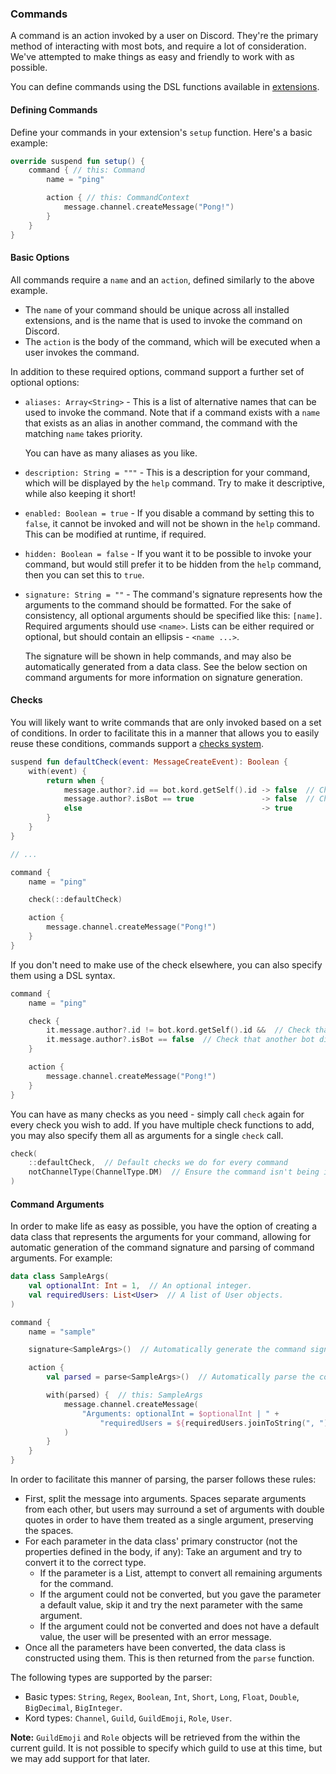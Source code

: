 ### Commands

A command is an action invoked by a user on Discord. They're the primary method of interacting
with most bots, and require a lot of consideration. We've attempted to make things as easy
and friendly to work with as possible.

You can define commands using the DSL functions available in [extensions](./extension).

#### Defining Commands

Define your commands in your extension's `setup` function. Here's a basic example:

```kotlin
override suspend fun setup() {
    command { // this: Command
        name = "ping"

        action { // this: CommandContext
            message.channel.createMessage("Pong!")
        }
    }
}
```

#### Basic Options

All commands require a `name` and an `action`, defined similarly to the above example.

* The `name` of your command should be unique across all installed extensions, and is
  the name that is used to invoke the command on Discord.
* The `action` is the body of the command, which will be executed when a user invokes
  the command.

In addition to these required options, command support a further set of optional
options:

* `aliases: Array<String>` - This is a list of alternative names that can be used to
  invoke the command. Note that if a command exists with a `name` that exists as an
  alias in another command, the command with the matching `name` takes priority.
  
  You can have as many aliases as you like.
* `description: String = """` - This is a description for your command, which will 
  be displayed by the `help` command. Try to make it descriptive, while also keeping 
  it short!
* `enabled: Boolean = true` - If you disable a command by setting this to `false`, it 
  cannot be invoked and will not be shown in the `help` command. This can be modified 
  at runtime, if required.
* `hidden: Boolean = false` - If you want it to be possible to invoke your command, 
  but would still prefer it to be hidden from the `help` command, then you can set this
  to `true`.
* `signature: String = ""` - The command's signature represents how the arguments to the
  command should be formatted. For the sake of consistency, all optional arguments should
  be specified like this: `[name]`. Required arguments should use `<name>`. Lists can
  be either required or optional, but should contain an ellipsis - `<name ...>`.
  
  The signature will be shown in help commands, and may also be automatically generated from a
  data class. See the below section on command arguments for more information on signature
  generation.

#### Checks

You will likely want to write commands that are only invoked based on a set of conditions.
In order to facilitate this in a manner that allows you to easily reuse these conditions,
commands support a [checks system](check).

```kotlin
suspend fun defaultCheck(event: MessageCreateEvent): Boolean {
    with(event) {
        return when {
            message.author?.id == bot.kord.getSelf().id -> false  // Check that we didn't send this message.
            message.author?.isBot == true               -> false  // Check that another bot didn't send this message.
            else                                        -> true
        }
    }
}

// ...

command {
    name = "ping"

    check(::defaultCheck)

    action {
        message.channel.createMessage("Pong!")
    }
}
```

If you don't need to make use of the check elsewhere, you can also specify them using a DSL syntax.

```kotlin
command {
    name = "ping"

    check {
        it.message.author?.id != bot.kord.getSelf().id &&  // Check that we didn't send this message.
        it.message.author?.isBot == false  // Check that another bot didn't send this message.
    }

    action {
        message.channel.createMessage("Pong!")
    }
}
```

You can have as many checks as you need - simply call `check` again for every check you wish to add. If
you have multiple check functions to add, you may also specify them all as arguments for a single `check` call.

```kotlin
check(
    ::defaultCheck,  // Default checks we do for every command
    notChannelType(ChannelType.DM)  // Ensure the command isn't being invoked in a DM
)
```

#### Command Arguments

In order to make life as easy as possible, you have the option of creating a data class that represents the
arguments for your command, allowing for automatic generation of the command signature and parsing of command
arguments. For example:

```kotlin
data class SampleArgs(
    val optionalInt: Int = 1,  // An optional integer.
    val requiredUsers: List<User>  // A list of User objects.
)

command {
    name = "sample"

    signature<SampleArgs>()  // Automatically generate the command signature.

    action {
        val parsed = parse<SampleArgs>()  // Automatically parse the command arguments into the data class

        with(parsed) {  // this: SampleArgs
            message.channel.createMessage(
                "Arguments: optionalInt = $optionalInt | " +
                    "requiredUsers = ${requiredUsers.joinToString(", ") { it.username }}"
            )
        }
    }
}
```

In order to facilitate this manner of parsing, the parser follows these rules:

* First, split the message into arguments. Spaces separate arguments from each other, but users may surround
  a set of arguments with double quotes in order to have them treated as a single argument, preserving the spaces.
* For each parameter in the data class' primary constructor (not the properties defined in the body, if any): 
  Take an argument and try to convert it to the correct type.
    * If the parameter is a List, attempt to convert all remaining arguments for the command.
    * If the argument could not be converted, but you gave the parameter a default value, skip it and try the next 
      parameter with the same argument.
    * If the argument could not be converted and does not have a default value, the user will be presented with an
      error message.
* Once all the parameters have been converted, the data class is constructed using them. This is then returned
  from the `parse` function.

The following types are supported by the parser:

* Basic types: `String`, `Regex`, `Boolean`, `Int`, `Short`, `Long`, `Float`, `Double`, `BigDecimal`, `BigInteger`.
* Kord types: `Channel`, `Guild`, `GuildEmoji`, `Role`, `User`.

**Note:** `GuildEmoji` and `Role` objects will be retrieved from the within the current guild. It is not possible
to specify which guild to use at this time, but we may add support for that later.
